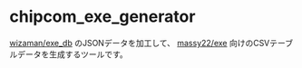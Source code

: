 # chipcom_exe_generator

[wizaman/exe_db](https://github.com/wizaman/exe_db) のJSONデータを加工して、 [massy22/exe](https://github.com/massy22/exe) 向けのCSVテーブルデータを生成するツールです。
